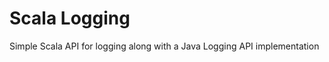 Scala Logging
=============

Simple Scala API for logging along with a Java Logging API implementation
